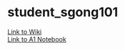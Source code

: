 # student_sgong101

[Link to Wiki](https://github.com/bcb420-2020/student_sgong101/wiki) <br>
[Link to A1 Notebook](https://bcb420-2020.github.io/student_sgong101/BCB420_A1.nb.html)
